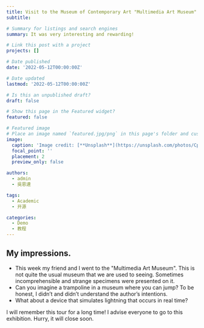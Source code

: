 ```yaml
---
title: Visit to the Museum of Contemporary Art "Multimedia Art Museum"
subtitle: 

# Summary for listings and search engines
summary: It was very interesting and rewarding!

# Link this post with a project
projects: []

# Date published
date: '2022-05-12T00:00:00Z'

# Date updated
lastmod: '2022-05-12T00:00:00Z'

# Is this an unpublished draft?
draft: false

# Show this page in the Featured widget?
featured: false

# Featured image
# Place an image named `featured.jpg/png` in this page's folder and customize its options here.
image:
  caption: 'Image credit: [**Unsplash**](https://unsplash.com/photos/CpkOjOcXdUY)'
  focal_point: ''
  placement: 2
  preview_only: false

authors:
  - admin
  - 吳恩達

tags:
  - Academic
  - 开源

categories:
  - Demo
  - 教程
---
```


## My impressions.

  - This week my friend and I went to the "Multimedia Art Museum". This is not quite the usual museum that we are used to seeing. Sometimes incomprehensible and strange specimens were presented on it.
  - Can you imagine a trampoline in a museum where you can jump? To be honest, I didn’t and didn’t understand the author’s intentions.
  - What about a device that simulates lightning that occurs in real time?

I will remember this tour for a long time! I advise everyone to go to this exhibition. Hurry, it will close soon.
